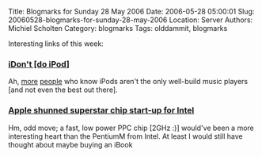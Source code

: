 Title: Blogmarks for Sunday 28 May 2006
Date: 2006-05-28 05:00:01
Slug: 20060528-blogmarks-for-sunday-28-may-2006
Location: Server
Authors: Michiel Scholten
Category: blogmarks
Tags: olddammit, blogmarks

<p>Interesting links of this week:</p>
<h3><a href="http://www.idont.com/">iDon't [do iPod]</a></h3>
<p>Ah, <a href="http://www.sandisk.com/">more</a> <a href="http://www.anythingbutipod.com/archives/2005/01/about-anything-but-ipod.php">people</a> who know iPods aren't the only well-build music players [and not even the best out there].</p>
<h3><a href="http://www.theregister.co.uk/2006/05/19/pasemi_apple/">Apple shunned superstar chip start-up for Intel</a></h3>
<p>Hm, odd move; a fast, low power PPC chip [2GHz :)] would've been a more interesting heart than the PentiumM from Intel. At least I would still have thought about maybe buying an iBook</p>
